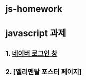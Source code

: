# js-homework

# javascript 과제

## 1. [네이버 로그인 창](https://github.com/jisulee97/js-homework/tree/main/mission01/naver_login)
## 2. [엘리멘탈 포스터 페이지]
